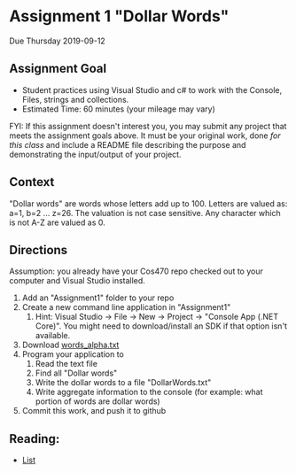 # Assignment 1 "Dollar Words"
Due Thursday 2019-09-12

## Assignment Goal
* Student practices using Visual Studio and c# to work with the Console, Files, strings and collections.
* Estimated Time: 60 minutes (your mileage may vary)

FYI: If this assignment doesn't interest you, you may submit any project that meets the assignment goals above. It must be your original work, done *for this class* and include a README file describing the purpose and demonstrating the input/output of your project.

## Context
"Dollar words" are words whose letters add up to 100. Letters are valued as: a=1, b=2 ... z=26. The valuation is not case sensitive. Any character which is not A-Z are valued as 0.

## Directions
Assumption: you already have your Cos470 repo checked out to your computer and Visual Studio installed.
1. Add an "Assignment1" folder to your repo
1. Create a new command line application in "Assignment1"
   1. Hint: Visual Studio -> File -> New -> Project -> "Console App (.NET Core)". You might need to download/install an SDK if that option isn't available.
1. Download [words_alpha.txt](https://github.com/dwyl/english-words/blob/master/words_alpha.txt)
1. Program your application to
   1. Read the text file
   1. Find all "Dollar words"
   1. Write the dollar words to a file "DollarWords.txt"
   1. Write aggregate information to the console (for example: what portion of words are dollar words)
1. Commit this work, and push it to github

## Reading:
* [List<T>](https://docs.microsoft.com/en-us/dotnet/api/system.collections.generic.list-1?view=netframework-4.8)